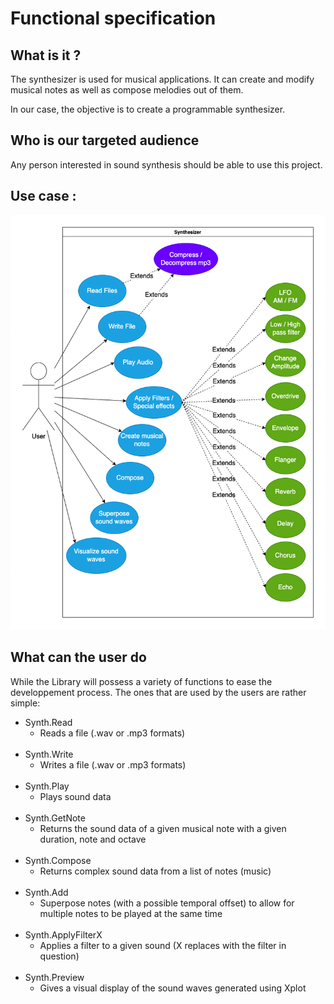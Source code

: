 # Functional specification

## What is it ? 
The synthesizer is used for musical applications. It can create and modify musical notes as well as compose melodies out of them.

In our case, the objective is to create a programmable synthesizer.

## Who is our targeted audience

Any person interested in sound synthesis should be able to use this project.

## Use case :

![Use Case](./Files/UseCase.png)

## What can the user do 

While the Library will possess a variety of functions to ease the developpement process. The ones that are used by the users are rather simple:

- Synth.Read
  - Reads a file (.wav or .mp3 formats)
<br><br>
- Synth.Write
  - Writes a file (.wav or .mp3 formats)
<br><br>
- Synth.Play
  - Plays sound data
<br><br>
- Synth.GetNote
  - Returns the sound data of a given musical note with a given duration, note and octave
<br><br>
- Synth.Compose
  - Returns complex sound data from a list of notes (music)
<br><br>
- Synth.Add
  - Superpose notes (with a possible temporal offset) to allow for multiple notes to be played at the same time
<br><br>
- Synth.ApplyFilterX
  - Applies a filter to a given sound (X replaces with the filter in question)
<br><br>
- Synth.Preview
  - Gives a visual display of the sound waves generated using Xplot

